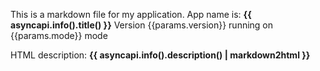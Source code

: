This is a markdown file for my application.
App name is: **{{ asyncapi.info().title() }}**
Version {{params.version}} running on {{params.mode}} mode

HTML description: **{{ asyncapi.info().description() | markdown2html }}**